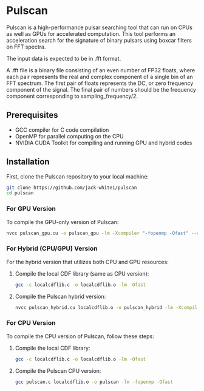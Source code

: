 # Pulscan

Pulscan is a high-performance pulsar searching tool that can run on CPUs as well as GPUs for accelerated computation. This tool performs an acceleration search for the signature of binary pulsars using boxcar filters on FFT spectra. 

The input data is expected to be in .fft format.

A .fft file is a binary file consisting of an even number of FP32 floats, where each pair represents the real and complex component of a single bin of an FFT spectrum. The first pair of floats represents the DC, or zero frequency component of the signal. The final pair of numbers should be the frequency component corresponding to sampling_frequency/2.

## Prerequisites

- GCC compiler for C code compilation
- OpenMP for parallel computing on the CPU
- NVIDIA CUDA Toolkit for compiling and running GPU and hybrid codes


## Installation

First, clone the Pulscan repository to your local machine:

```bash
git clone https://github.com/jack-white1/pulscan
cd pulscan
```

### For GPU Version

To compile the GPU-only version of Pulscan:

```bash
nvcc pulscan_gpu.cu -o pulscan_gpu -lm -Xcompiler "-fopenmp -Ofast" --use_fast_math
```

### For Hybrid (CPU/GPU) Version

For the hybrid version that utilizes both CPU and GPU resources:

1. Compile the local CDF library (same as CPU version):

   ```bash
   gcc -c localcdflib.c -o localcdflib.o -lm -Ofast
   ```

2. Compile the Pulscan hybrid version:

   ```bash
   nvcc pulscan_hybrid.cu localcdflib.o -o pulscan_hybrid -lm -Xcompiler "-fopenmp -Ofast" --use_fast_math
   ```

### For CPU Version

To compile the CPU version of Pulscan, follow these steps:

1. Compile the local CDF library:

   ```bash
   gcc -c localcdflib.c -o localcdflib.o -lm -Ofast
   ```

2. Compile the Pulscan CPU version:

   ```bash
   gcc pulscan.c localcdflib.o -o pulscan -lm -fopenmp -Ofast
   ```